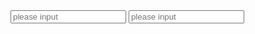 <input class='input' placeholder='please input'/>
 <input  class="input" placeholder="please input">